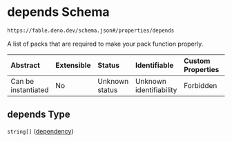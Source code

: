# depends Schema

```txt
https://fable.deno.dev/schema.json#/properties/depends
```

A list of packs that are required to make your pack function properly.

| Abstract            | Extensible | Status         | Identifiable            | Custom Properties | Additional Properties | Access Restrictions | Defined In                                                 |
| :------------------ | :--------- | :------------- | :---------------------- | :---------------- | :-------------------- | :------------------ | :--------------------------------------------------------- |
| Can be instantiated | No         | Unknown status | Unknown identifiability | Forbidden         | Allowed               | none                | [schema.json\*](../out/schema.json "open original schema") |

## depends Type

`string[]` ([dependency](schema-properties-depends-dependency.md))
